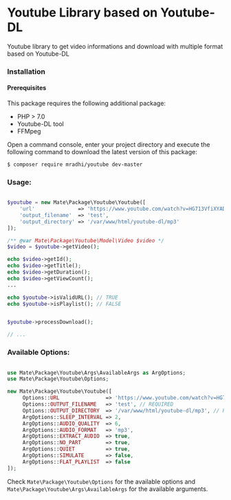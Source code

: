 # Youtube Library based on Youtube-DL
Youtube library to get video informations and download with multiple format based on Youtube-DL

### Installation

#### Prerequisites

This package requires the following additional package:

* PHP > 7.0
* Youtube-DL tool
* FFMpeg

Open a command console, enter your project directory and execute the following command to download the latest version of this package:

``` bash
$ composer require mradhi/youtube dev-master
```


### Usage:

```php

$youtube = new Mate\Package\Youtube\Youtube([
    'url'              => 'https://www.youtube.com/watch?v=HG713VfiXYAD', // You can add the URL later ( $youtube->setUrl(..))
    'output_filename'  => 'test',
    'output_directory' => '/var/www/html/youtube-dl/mp3'
]);

/** @var Mate\Package\Youtube\Model\Video $video */
$video = $youtube->getVideo();

echo $video->getId();
echo $video->getTitle();
echo $video->getDuration();
echo $video->getViewCount();
...

echo $youtube->isValidURL(); // TRUE
echo $youtube->isPlaylist(); // FALSE


$youtube->processDownload();

// ...

```

### Available Options:

```php

use Mate\Package\Youtube\Args\AvailableArgs as ArgOptions;
use Mate\Package\Youtube\Options;

new Mate\Package\Youtube\Youtube([
     Options::URL               => 'https://www.youtube.com/watch?v=HG713VfiXYAD', // OPTIONAL
     Options::OUTPUT_FILENAME   => 'test', // REQUIRED
     Options::OUTPUT_DIRECTORY  => '/var/www/html/youtube-dl/mp3', // REQUIRED
     ArgOptions::SLEEP_INTERVAL => 2,
     ArgOptions::AUDIO_QUALITY  => 6,
     ArgOptions::AUDIO_FORMAT   => 'mp3',
     ArgOptions::EXTRACT_AUDIO  => true,
     ArgOptions::NO_PART        => true,
     ArgOptions::QUIET          => true,
     ArgOptions::SIMULATE       => false,
     ArgOptions::FLAT_PLAYLIST  => false
]);

```

Check `Mate\Package\Youtube\Options` for the available options and `Mate\Package\Youtube\Args\AvailableArgs` for the available arguments.

